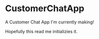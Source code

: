# CustomerChatApp
A Customer Chat App I'm currently making!

Hopefully this read me initializies it.
